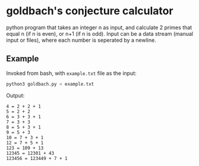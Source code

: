 # goldbach's conjecture calculator

python program that takes an integer n as input, and calculate 2
primes that equal n (if n is even), or n+1 (if n is odd).  Input can
be a data stream (manual input or files), where each number is
seperated by a newline.



## Example

Invoked from bash, with `example.txt` file as the input:

~~~bash
python3 goldbach.py < example.txt
~~~


Output:

~~~
4 = 2 + 2 + 1
5 = 2 + 2
6 = 3 + 3 + 1
7 = 3 + 3
8 = 5 + 3 + 1
9 = 5 + 3
10 = 7 + 3 + 1
12 = 7 + 5 + 1
123 = 109 + 13
12345 = 12301 + 43
123456 = 123449 + 7 + 1
~~~
